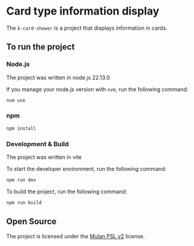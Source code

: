# Card type information display

The `k-card-shower` is a project that displays information in cards.

## To run the project

### Node.js

The project was written in node.js 22.13.0

If you manage your node.js version with `nvm`, run the following command:

```bash
nvm use
```

### npm

```bash
npm install
```

### Development & Build

The project was written in vite

To start the developer environment, run the following command:

```bash
npm run dev
```

To build the project, run the following command:

```bash
npm run build
```

## Open Source

The project is licensed under the [Mulan PSL v2](./License) license.
